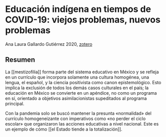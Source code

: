 # Educación indígena en tiempos de COVID-19: viejos problemas, nuevos problemas

Ana Laura Gallardo Gutiérrez 2020, [zotero](zotero://select/items/@gallardogutierrez2020)

## Resumen

La [[mestizofilia]] forma parte del sistema educativo en México y se refleja en un currículo que incorpora solamente una cultura homogénea, una lengua, el español, y la ciencia positivista como canon epistemológico. Esto implica la exclusión de todos los demás casos culturales en el país; la educación en México se convierte en un apéndice, no como un programa en sí, orientado a objetivos asimilacionistas supeditados al programa principal.

Con la pandemia solo se buscó mantener la presunta «normalidad» del currículo homogeneizante con imperativos como «no perder el ciclo escolar» que organizaron las acciones educativas a nivel nacional. Este es un ejemplo de cómo [[el Estado tiende a la totalización]].
